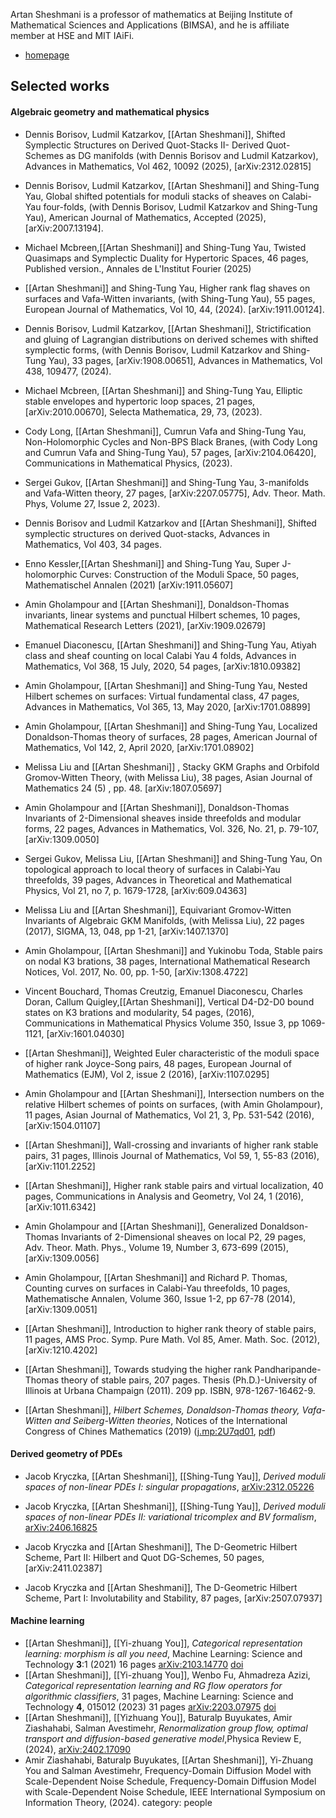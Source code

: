 Artan Sheshmani is a professor of mathematics at Beijing Institute of Mathematical Sciences and Applications (BIMSA), and he is affiliate member at HSE and MIT IAiFi.

* [homepage](https://sites.google.com/view/artan-sheshmani/home)

## Selected works

#### Algebraic geometry and mathematical physics

* Dennis Borisov, Ludmil Katzarkov, [[Artan Sheshmani]], Shifted Symplectic Structures on Derived Quot-Stacks II- Derived Quot-Schemes as DG manifolds (with Dennis Borisov and Ludmil Katzarkov), Advances in Mathematics, Vol 462, 10092  (2025), [arXiv:2312.02815]

* Dennis Borisov, Ludmil Katzarkov, [[Artan Sheshmani]] and Shing-Tung Yau, Global shifted potentials for moduli stacks of sheaves on Calabi-Yau four-folds, (with Dennis Borisov, Ludmil Katzarkov and Shing-Tung Yau), American Journal of Mathematics, Accepted (2025), [arXiv:2007.13194].

* Michael Mcbreen,[[Artan Sheshmani]]  and Shing-Tung Yau, Twisted Quasimaps and Symplectic Duality for Hypertoric Spaces, 46 pages, Published version., Annales de L'Institut Fourier (2025) 

* [[Artan Sheshmani]]  and Shing-Tung Yau, Higher rank flag shaves on surfaces and Vafa-Witten invariants, (with Shing-Tung Yau), 55 pages, European Journal of Mathematics, Vol 10, 44, (2024). [arXiv:1911.00124]. 

* Dennis Borisov, Ludmil Katzarkov, [[Artan Sheshmani]], Strictification and gluing of Lagrangian distributions on derived schemes with shifted symplectic forms, (with Dennis Borisov, Ludmil Katzarkov and Shing-Tung Yau), 33 pages, [arXiv:1908.00651], Advances in Mathematics, Vol 438, 109477, (2024). 

* Michael Mcbreen, [[Artan Sheshmani]] and Shing-Tung Yau, Elliptic stable envelopes and hypertoric loop spaces, 21 pages, [arXiv:2010.00670], Selecta Mathematica, 29, 73, (2023).

* Cody Long, [[Artan Sheshmani]], Cumrun Vafa and Shing-Tung Yau, Non-Holomorphic Cycles and Non-BPS Black Branes, (with Cody Long and Cumrun Vafa and Shing-Tung Yau), 57 pages, [arXiv:2104.06420], Communications in Mathematical Physics, (2023).

* Sergei Gukov, [[Artan Sheshmani]] and Shing-Tung Yau, 3-manifolds and Vafa-Witten theory, 27 pages, [arXiv:2207.05775], Adv. Theor. Math. Phys, Volume 27, Issue 2, 2023).

* Dennis Borisov and Ludmil Katzarkov and  [[Artan Sheshmani]], Shifted symplectic structures on derived Quot-stacks, Advances in Mathematics, Vol 403, 34 pages.

* Enno Kessler,[[Artan Sheshmani]]  and Shing-Tung Yau, Super J-holomorphic Curves: Construction of the Moduli Space, 50 pages, Mathematischel Annalen (2021) [arXiv:1911.05607]

*  Amin Gholampour and [[Artan Sheshmani]], Donaldson-Thomas invariants, linear systems and punctual Hilbert schemes, 10 pages, Mathematical Research Letters (2021), [arXiv:1909.02679]

* Emanuel Diaconescu,  [[Artan Sheshmani]] and Shing-Tung Yau, Atiyah class and sheaf counting on local Calabi Yau 4 folds, Advances in Mathematics, Vol 368, 15 July, 2020, 54 pages, [arXiv:1810.09382]

* Amin Gholampour, [[Artan Sheshmani]]  and Shing-Tung Yau, Nested Hilbert schemes on surfaces: Virtual fundamental class, 47 pages, Advances in Mathematics, Vol 365, 13, May 2020,  [arXiv:1701.08899]

* Amin Gholampour, [[Artan Sheshmani]]  and Shing-Tung Yau, Localized Donaldson-Thomas theory of surfaces, 28 pages, American Journal of Mathematics, Vol 142, 2, April 2020, [arXiv:1701.08902]

* Melissa Liu and [[Artan Sheshmani]] , Stacky GKM Graphs and Orbifold Gromov-Witten Theory, (with Melissa Liu), 38 pages, Asian Journal of Mathematics 24 (5) , pp. 48. [arXiv:1807.05697]

* Amin Gholampour and [[Artan Sheshmani]], Donaldson-Thomas Invariants of 2-Dimensional sheaves inside threefolds and modular forms, 22 pages, Advances in Mathematics, Vol. 326, No. 21, p. 79-107, [arXiv:1309.0050]

* Sergei Gukov, Melissa Liu, [[Artan Sheshmani]] and Shing-Tung Yau, On topological approach to local theory of surfaces in Calabi-Yau threefolds, 39 pages, Advances in Theoretical and Mathematical Physics, Vol 21, no 7, p. 1679-1728, [arXiv:609.04363]

* Melissa Liu and [[Artan Sheshmani]], Equivariant Gromov-Witten Invariants of Algebraic GKM Manifolds, (with Melissa Liu), 22 pages (2017), SIGMA, 13, 048, pp 1-21, [arXiv:1407.1370]

* Amin Gholampour, [[Artan Sheshmani]] and Yukinobu Toda, Stable pairs on nodal K3 brations, 38 pages, International Mathematical Research Notices, Vol. 2017, No. 00, pp. 1-50, [arXiv:1308.4722]

* Vincent Bouchard, Thomas Creutzig, Emanuel Diaconescu, Charles Doran, Callum Quigley,[[Artan Sheshmani]], Vertical D4-D2-D0 bound states on K3 brations and modularity, 54 pages, (2016), Communications in Mathematical Physics Volume 350, Issue 3, pp 1069-1121, [arXiv:1601.04030]

* [[Artan Sheshmani]], Weighted Euler characteristic of the moduli space of higher rank Joyce-Song pairs, 48 pages, European Journal of Mathematics (EJM), Vol 2, issue 2 (2016), [arXiv:1107.0295]

* Amin Gholampour and [[Artan Sheshmani]], Intersection numbers on the relative Hilbert schemes of points on surfaces, (with Amin Gholampour), 11 pages, Asian Journal of Mathematics, Vol 21, 3, Pp. 531-542 (2016), [arXiv:1504.01107]

* [[Artan Sheshmani]], Wall-crossing and invariants of higher rank stable pairs, 31 pages, Illinois Journal of Mathematics, Vol 59, 1, 55-83 (2016), [arXiv:1101.2252]

* [[Artan Sheshmani]], Higher rank stable pairs and virtual localization, 40 pages, Communications in Analysis and Geometry, Vol 24, 1 (2016), [arXiv:1011.6342]

* Amin Gholampour and [[Artan Sheshmani]], Generalized Donaldson-Thomas Invariants of 2-Dimensional sheaves on local P2, 29 pages, Adv. Theor. Math. Phys., Volume 19, Number 3, 673-699 (2015), [arXiv:1309.0056]

* Amin Gholampour, [[Artan Sheshmani]]  and Richard P. Thomas, Counting curves on surfaces in Calabi-Yau threefolds, 10 pages, Mathematische Annalen, Volume 360, Issue 1-2, pp 67-78 (2014), [arXiv:1309.0051]

* [[Artan Sheshmani]], Introduction to higher rank theory of stable pairs, 11 pages, AMS Proc. Symp. Pure Math. Vol 85, Amer. Math. Soc. (2012), [arXiv:1210.4202]

* [[Artan Sheshmani]], Towards studying the higher rank Pandharipande-Thomas theory of stable pairs, 207 pages. Thesis (Ph.D.)-University of Illinois at Urbana Champaign (2011). 209 pp. ISBN, 978-1267-16462-9.


* [[Artan Sheshmani]], _Hilbert Schemes, Donaldson-Thomas theory, Vafa-Witten and Seiberg-Witten theories_, Notices of the International Congress  of Chines Mathematics (2019) ([j.mp:2U7qd01](http://j.mp/2U7qd01), [pdf](https://scholar.harvard.edu/files/artan/files/iccm_07_02_a03.pdf))

#### Derived geometry of PDEs

* Jacob Kryczka, [[Artan Sheshmani]], [[Shing-Tung Yau]],  _Derived moduli spaces of non-linear PDEs I: singular propagations_, [arXiv:2312.05226](https://arxiv.org/abs/2312.05226)
* Jacob Kryczka, [[Artan Sheshmani]], [[Shing-Tung Yau]], 
_Derived moduli spaces of non-linear PDEs II: variational tricomplex and BV formalism_, [arXiv:2406.16825](https://arxiv.org/abs/2406.16825)

* Jacob Kryczka and [[Artan Sheshmani]], The D-Geometric Hilbert Scheme, Part II: Hilbert and Quot DG-Schemes, 50 pages, [arXiv:2411.02387]

* Jacob Kryczka and [[Artan Sheshmani]], The D-Geometric Hilbert Scheme, Part I: Involutability and Stability, 87 pages, [arXiv:2507.07937]

#### Machine learning

* [[Artan Sheshmani]], [[Yi-zhuang You]], _Categorical representation learning: morphism is all you need_, Machine Learning: Science and Technology __3__:1 (2021) 16 pages [arXiv:2103.14770](https://arxiv.org/abs/2103.14770) [doi](https://doi.org/10.1088/2632-2153/ac2c5d)
* [[Artan Sheshmani]], [[Yi-zhuang You]], Wenbo Fu, Ahmadreza Azizi, _Categorical representation learning and RG flow operators for algorithmic classifiers_, 31 pages, Machine Learning: Science and Technology __4__, 015012 (2023) 31 pages [arXiv:2203.07975](https://arxiv.org/abs/2203.07975) [doi](https://doi.org/10.1088/2632-2153/acb488)
* [[Artan Sheshmani]], [[Yizhuang You]], Baturalp Buyukates, Amir Ziashahabi, Salman Avestimehr,  _Renormalization group flow, optimal transport and diffusion-based generative model_,Physica Review E, (2024),  [arXiv:2402.17090](https://arxiv.org/abs/2402.17090)
* Amir Ziashahabi, Baturalp Buyukates,  [[Artan Sheshmani]], Yi-Zhuang You and Salman Avestimehr, Frequency-Domain Diffusion Model with Scale-Dependent Noise Schedule, Frequency-Domain Diffusion Model with Scale-Dependent Noise Schedule, IEEE International Symposium on Information Theory, (2024). 
category: people